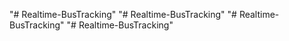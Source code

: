 "# Realtime-BusTracking" 
"# Realtime-BusTracking" 
"# Realtime-BusTracking" 
"# Realtime-BusTracking" 
